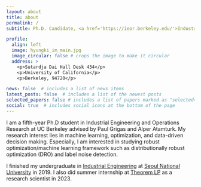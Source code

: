 ```yaml
---
layout: about
title: about
permalink: /
subtitle: Ph.D. Candidate, <a href='https://ieor.berkeley.edu/'>Industrial Engineering Operations Research</a>, University of California, Berkeley

profile:
  align: left
  image: hyungki_im_main.jpg
  image_circular: false # crops the image to make it circular
  address: >
    <p>Sutardja Dai Hall Desk 434</p>
    <p>University of California</p>
    <p>Berkeley, 94720</p>

news: false  # includes a list of news items
latest_posts: false  # includes a list of the newest posts
selected_papers: false # includes a list of papers marked as "selected={true}"
social: true  # includes social icons at the bottom of the page
---
```


I am a fifth-year Ph.D student in Industrial Engineering and Operations Research at UC Berkeley advised by Paul Grigas and Alper Atamturk. My research interest lies in machine learning, optimization, and data-driven decision making. Especially, I am interested in studying robust optimization/machine learning framework such as distributionally robust optimization (DRO) and label noise detection. 

I finished my undergraduate in [Industrial Engineering](http://ie.snu.ac.kr/) at [Seoul National University](https://www.snu.ac.kr/) in 2019. I also did summer internship at [Theorem LP](https://www.theoremlp.com/) as a research scientist in 2023.

